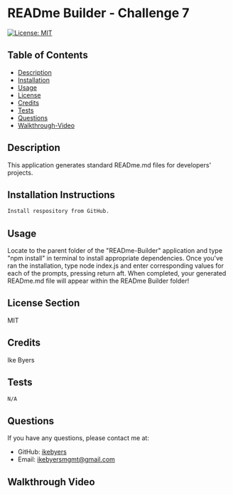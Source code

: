 # READme Builder - Challenge 7
[![License: MIT](https://img.shields.io/badge/License-MIT-yellow.svg)](https://opensource.org/licenses/MIT)
## Table of Contents
- [Description](#description)
- [Installation](#installation-instructions)
- [Usage](#usage)
- [License](#license-section)
- [Credits](#credits)
- [Tests](#tests)
- [Questions](#questions)
- [Walkthrough-Video](#walkthrough-video)

## Description
This application generates standard READme.md files for developers' projects.

## Installation Instructions
```bash
Install respository from GitHub.
```

## Usage
Locate to the parent folder of the "READme-Builder" application and type "npm install" in terminal to install appropriate dependencies. Once you've ran the installation, type node index.js and enter corresponding values for each of the prompts, pressing return aft. When completed, your generated READme.md file will appear within the READme Builder folder!

## License Section
MIT

## Credits
Ike Byers

## Tests
```bash
N/A
```

## Questions
If you have any questions, please contact me at:
- GitHub: [ikebyers](https://github.com/ikebyers)
- Email: ikebyersmgmt@gmail.com

## Walkthrough Video